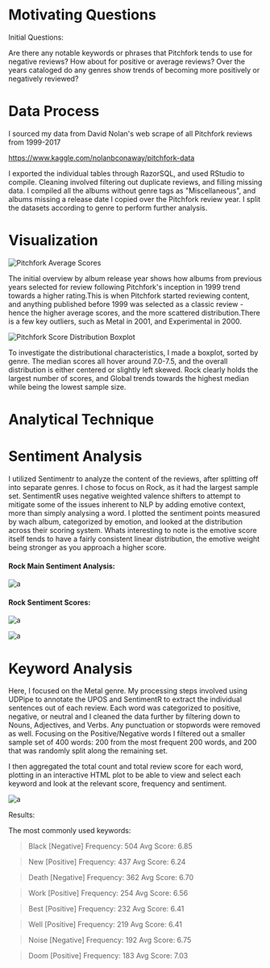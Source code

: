 # Motivating Questions

Initial Questions:

Are there any notable keywords or phrases that Pitchfork tends to use for negative reviews? How
about for positive or average reviews? Over the years cataloged do any genres show trends of becoming more positively or negatively reviewed?

# Data Process

I sourced my data from David Nolan's web scrape of all Pitchfork reviews from 1999-2017
  
  https://www.kaggle.com/nolanbconaway/pitchfork-data
  
I exported the individual tables through RazorSQL, and used RStudio to compile. Cleaning involved filtering out duplicate reviews, and filling missing data. I compiled all the albums without genre tags as "Miscellaneous", and albums missing a release date I copied over the Pitchfork review year. I split the datasets according to genre to perform further analysis. 

# Visualization

![Pitchfork Average Scores](https://github.com/ElishaPhillips/DATA-115-Personal-Dataset-Project/blob/main/Analysis/Main/PitchforkAverageScoresGenre.png)

The initial overview by album release year shows how albums from previous years selected for review following Pitchfork's inception in 1999 trend towards a higher rating.This is when Pitchfork started reviewing content, and anything published before 1999 was selected as a classic review - hence the higher average scores, and the more scattered distribution.There is a few key outliers, such as Metal in 2001, and Experimental in 2000.

![Pitchfork Score Distribution Boxplot](https://github.com/ElishaPhillips/DATA-115-Personal-Dataset-Project/blob/main/Analysis/Main/PitchforkGenreScoreBoxplot.png)

To investigate the distributional characteristics, I made a boxplot, sorted by genre. The median scores all hover around 7.0-7.5, and the overall distribution is either centered or slightly left skewed. Rock clearly holds the largest number of scores, and Global trends towards the highest median while being the lowest sample size.

# Analytical Technique

# Sentiment Analysis 

I utilized Sentimentr to analyze the content of the reviews, after splitting off into separate genres. I chose to focus on Rock, as it had the largest sample set. SentimentR uses negative weighted valence shifters to attempt to mitigate some of the issues inherent to NLP by adding emotive context, more than simply analysing a word. I plotted the sentiment points measured by wach album, categorized by emotion, and looked at the distribution across their scoring system. Whats interesting to note is the emotive score itself tends to have a fairly consistent linear distribution, the emotive weight being stronger as you approach a higher score.

#### Rock Main Sentiment Analysis:

![a](https://github.com/ElishaPhillips/DATA-115-Personal-Dataset-Project/blob/c7a42b0addbbdc805b3f822c0fa95e866f85458a/Analysis/Sentiment/PitchforkRockEmotionAlbumMainJitter.png)

#### Rock Sentiment Scores:

![a](https://github.com/ElishaPhillips/DATA-115-Personal-Dataset-Project/blob/c7a42b0addbbdc805b3f822c0fa95e866f85458a/Analysis/Sentiment/PitchforkRockSentimentAlbum.png)

![a](https://github.com/ElishaPhillips/DATA-115-Personal-Dataset-Project/blob/c7a42b0addbbdc805b3f822c0fa95e866f85458a/Analysis/Sentiment/PitchforkRockSentimentScore.png)

# Keyword Analysis 
Here, I focused on the Metal genre. My processing steps involved using UDPipe to annotate the UPOS and SentimentR to extract the individual sentences out of each review. Each word was categorized to positive, negative, or neutral and I cleaned the data further by filtering down to Nouns, Adjectives, and Verbs. Any punctuation or stopwords were removed as well. Focusing on the Positive/Negative words I filtered out a smaller sample set of 400 words: 200 from the most frequent 200 words, and 200 that was randomly split along the remaining set. 

I then aggregated the total count and total review score for each word, plotting in an interactive HTML plot to be able to view and select each keyword and look at the relevant score, frequency and sentiment. 

![a](https://github.com/ElishaPhillips/DATA-115-Personal-Dataset-Project/blob/cd79a32e2d9a7a2982957b2134e64985c71ec9bb/Analysis/Sentiment/Graph.PNG)

Results:

The most commonly used keywords:

> Black [Negative] Frequency: 504 Avg Score: 6.85

> New [Positive] Frequency: 437 Avg Score: 6.24

> Death [Negative] Frequency: 362 Avg Score: 6.70

> Work [Positive] Frequency: 254 Avg Score: 6.56

> Best [Positive] Frequency: 232 Avg Score: 6.41

> Well [Positive] Frequency: 219 Avg Score: 6.41

> Noise [Negative] Frequency: 192 Avg Score: 6.75

> Doom [Positive] Frequency: 183 Avg Score: 7.03


